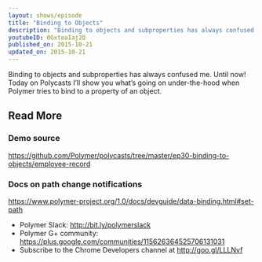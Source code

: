 ```yaml
---
layout: shows/episode
title: "Binding to Objects"
description: "Binding to objects and subproperties has always confused me. Until now! Today on Polycasts I’ll show you what’s going on under-the-hood when Polymer tries to bind to a property of an object."
youtubeID: 0GxteaIaj2Q
published_on: 2015-10-21
updated_on: 2015-10-21
---
```


Binding to objects and subproperties has always confused me. Until now! Today on Polycasts I’ll show you what’s going on under-the-hood when Polymer tries to bind to a property of an object.

## Read More

### Demo source
<https://github.com/Polymer/polycasts/tree/master/ep30-binding-to-objects/employee-record>

### Docs on path change notifications
<https://www.polymer-project.org/1.0/docs/devguide/data-binding.html#set-path>

- Polymer Slack: <http://bit.ly/polymerslack>
- Polymer G+ community: <https://plus.google.com/communities/115626364525706131031>
- Subscribe to the Chrome Developers channel at <http://goo.gl/LLLNvf>
